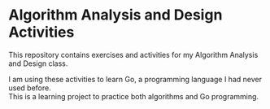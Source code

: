 # Algorithm Analysis and Design Activities

This repository contains exercises and activities for my Algorithm Analysis and Design class.

I am using these activities to learn Go, a programming language I had never used before.  
This is a learning project to practice both algorithms and Go programming.